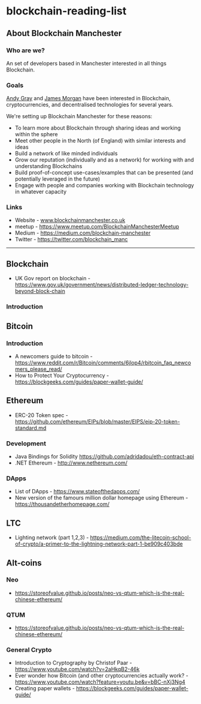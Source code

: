 # blockchain-reading-list

## About Blockchain Manchester

### Who are we?

An set of developers based in Manchester interested in all things Blockchain. 

### Goals

[Andy Gray](https://github.com/andygray) and [James Morgan](https://github.com/jamesmorgan) have been interested in Blockchain, cryptocurrencies, and decentralised technologies for several years.

We're setting up Blockchain Manchester for these reasons:

* To learn more about Blockchain through sharing ideas and working within the sphere
* Meet other people in the North (of England) with similar interests and ideas
* Build a network of like minded individuals
* Grow our reputation (individually and as a network) for working with and understanding Blockchains
* Build proof-of-concept use-cases/examples that can be presented (and potentially leveraged in the future)
* Engage with people and companies working with Blockchain technology in whatever capacity

### Links

* Website - www.blockchainmanchester.co.uk
* meetup - https://www.meetup.com/BlockchainManchesterMeetup
* Medium - https://medium.com/blockchain-manchester
* Twitter - https://twitter.com/blockchain_manc

--------

## Blockchain

* UK Gov report on blockchain - https://www.gov.uk/government/news/distributed-ledger-technology-beyond-block-chain

### Introduction

## Bitcoin

### Introduction 

* A newcomers guide to bitcoin - https://www.reddit.com/r/Bitcoin/comments/6jlop4/rbitcoin_faq_newcomers_please_read/
* How to Protect Your Cryptocurrency - https://blockgeeks.com/guides/paper-wallet-guide/

## Ethereum

* ERC-20 Token spec - https://github.com/ethereum/EIPs/blob/master/EIPS/eip-20-token-standard.md

### Development

* Java Bindings for Solidity https://github.com/adridadou/eth-contract-api
* .NET Ethereum - http://www.nethereum.com/

### DApps

* List of DApps - https://www.stateofthedapps.com/
* New version of the famours million dollar homepage using Ethereum - https://thousandetherhomepage.com/

## LTC

* Lighting network (part 1,2,3) - https://medium.com/the-litecoin-school-of-crypto/a-primer-to-the-lightning-network-part-1-be909c403bde

## Alt-coins

### Neo

* https://storeofvalue.github.io/posts/neo-vs-qtum-which-is-the-real-chinese-ethereum/

### QTUM

* https://storeofvalue.github.io/posts/neo-vs-qtum-which-is-the-real-chinese-ethereum/

### General Crypto

* Introduction to Cryptography by Christof Paar - https://www.youtube.com/watch?v=2aHkqB2-46k
* Ever wonder how Bitcoin (and other cryptocurrencies actually work? - https://www.youtube.com/watch?feature=youtu.be&v=bBC-nXj3Ng4
* Creating paper wallets - https://blockgeeks.com/guides/paper-wallet-guide/

